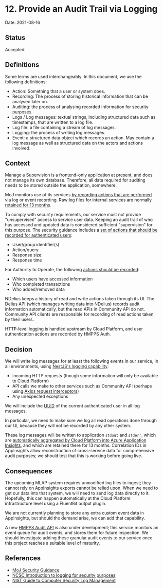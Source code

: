 # 12. Provide an Audit Trail via Logging

Date: 2021-08-16

## Status

Accepted

## Definitions

Some terms are used interchangeably. In this document, we use the following definitions:

* Action: Something that a user or system does.
* Recording: The process of storing historical information that can be analysed later on.
* Auditing: the process of analysing recorded information for security purposes.
* Logs / Log messages: textual strings, including structured data such as timestamps, that are written to a log file.
* Log file: a file containing a stream of log messages.
* Logging: the process of writing log messages.
* Event: a structured data object which records an action. May contain a log message as well as structured data on the actors and actions involved.

## Context

Manage a Supervision is a frontend-only application at present, and does not manage its own database. Therefore, all data required for auditing needs to be stored outside the application, somewhere.

MoJ monitors use of its services [by recording actions that are performed](https://security-guidance.service.justice.gov.uk/logging-and-monitoring) via log or event recording. Raw log files for internal services are normally [retained for 13 months](https://security-guidance.service.justice.gov.uk/logging-and-monitoring/#log-retention).

To comply with security requirements, our service must not provide "unsupervised" access to
service user data. Keeping an audit trail of who has accessed and updated data is considered sufficient "supervision" for
this purpose. The security guidance includes a [set of actions that should be recorded for authenticated users](https://security-guidance.service.justice.gov.uk/custom-applications/#2-authenticated-user-activity-events):

* User/group identifier(s)
* Action/query
* Response size
* Response time

For Authority to Operate, the following [actions should be recorded](https://dsdmoj.atlassian.net/wiki/spaces/NDSS/pages/3053519229/Logging+Audit):

* Which users have accessed information
* Who completed transactions
* Who added/removed data

NDelius keeps a history of read and write actions taken through its UI. The Delius API (which manages writing data into NDelius) records audit information automatically, but the read APIs in Community API do not. Community API
clients are responsible for recording of read actions taken by their users.

HTTP-level logging is handled upstream by Cloud Platform, and user authentication actions
are recorded by HMPPS Auth.

## Decision

We will write log messages for at least the following events in our service, in all environments, using [NestJS's logging capability](https://javascript.plainenglish.io/how-to-use-nestjs-logger-2a9cb107bce9):

* Incoming HTTP requests (though some information will only be available to Cloud Platform)
* API calls we make to other services such as Community API (perhaps using [Axios request interceptors](https://itnext.io/advanced-nestjs-techniques-part-2-logging-outgoing-http-requests-3c75d47c5768))
* Any unexpected exceptions

We will include the [UUID](https://github.com/ministryofjustice/hmpps-auth/blob/9296135ad842e6ec01945d679666ffd46c98654a/src/main/kotlin/uk/gov/justice/digital/hmpps/oauth2server/model/UserDetail.kt) of the current authenticated user in all log messages.

In particular, we need to make sure we log all read operations done through our UI, because they will not be recorded by any other system.

These log messages will be written to application `stdout` and `stderr`, which are [automatically aggregated by Cloud Platform into Azure Application Insights](https://user-guide.cloud-platform.service.justice.gov.uk/documentation/logging-an-app/log-collection-and-storage.html#application-log-collection-and-storage), and which are retained there for 13 months. Correlation IDs in AppInsights allow reconstruction of cross-service data for comprehensive audit purposes; we should test that this is working before going live.

## Consequences

The upcoming MLAP system requires unmodified log files to ingest; they cannot rely on AppInsights exports cannot be relied upon. When
we need to get our data into that system, we will need to send log data directly to it. Hopefully, this can happen automatically at the Cloud Platform infrastructure level using a FluentBit output plugin.

We are not currently planning to store any extra custom event data in AppInsights, but should the demand arise, we can add that capability.

A new [HMPPS Audit API](https://github.com/ministryofjustice/hmpps-audit-api) is also under development; this service monitors an event queue
for audit events, and stores them for future inspection. We should investigate adding these granular audit events to our service once this project reaches a suitable level of maturity.

## References

* [MoJ Security Guidance](https://security-guidance.service.justice.gov.uk/#cyber-and-technical-security-guidance)
* [NCSC Introduction to logging for security purposes](https://www.ncsc.gov.uk/guidance/introduction-logging-security-purposes)
* [NIST Guide to Computer Security Log Management](https://nvlpubs.nist.gov/nistpubs/Legacy/SP/nistspecialpublication800-92.pdf)
